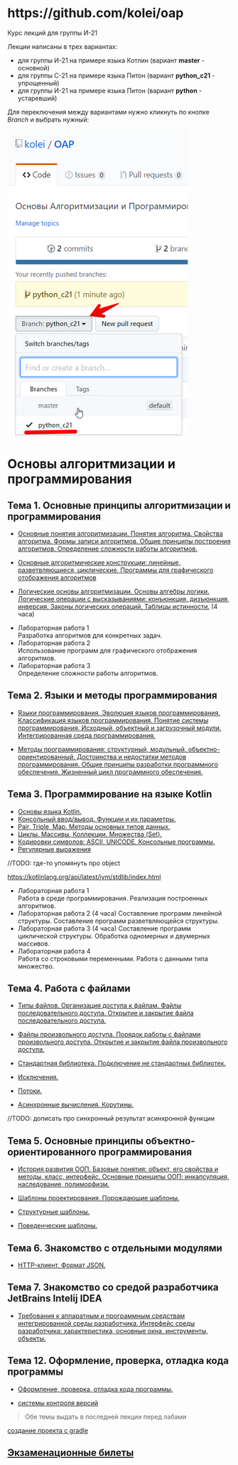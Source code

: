 <h1>https://github.com/kolei/oap</h1>

Курс лекций для группы И-21

Лекции написаны в трех вариантах:
* для группы И-21 на примере языка Котлин (вариант **master** - основной)
* для группы С-21 на примере языка Питон (вариант **python_c21** - упрощенный)
* для группы И-21 на примере языка Питон (вариант **python** - устаревший)

Для переключения между вариантами нужно кликнуть по кнопке *Branch* и выбрать нужный:

![](/img/readme_c21.png)

# Основы алгоритмизации и программирования

## Тема 1. Основные принципы алгоритмизации и программирования  
+ [Основные понятия алгоритмизации. Понятие алгоритма. Свойства алгоритма. Формы записи алгоритмов. Общие принципы построения алгоритмов. Определение сложности работы алгоритмов.](/articles/t1l1.md)
   
+ [Основные алгоритмические конструкции: линейные, разветвляющиеся, циклические. Программы для графического отображения алгоритмов](/articles/t1l2.md)

+ [Логические основы алгоритмизации. Основы алгебры логики. Логические операции с высказываниями: конъюнкция, дизъюнкция, инверсия. Законы логических операций. Таблицы истинности.](/articles/t1l3.md) (4 часа)

- Лабораторная работа 1  
Разработка алгоритмов для конкретных задач.
- Лабораторная работа 2  
Использование программ для графического отображения алгоритмов.
- Лабораторная работа 3  
Определение сложности работы алгоритмов.

## Тема 2. Языки и методы программирования
+ [Языки программирования. Эволюция языков программирования. Классификация языков программирования. Понятие системы программирования. Исходный, объектный и загрузочный модули. Интегрированная среда программирования.](/articles/t2l1.md)

+ [Методы программирования: структурный, модульный, объектно-ориентированный. Достоинства и недостатки методов программирования. Общие принципы разработки программного обеспечения. Жизненный цикл программного обеспечения.](/articles/t2l2.md)


## Тема 3. Программирование на языке Kotlin
+ [Основы языка Kotlin.](/articles/t3l1.md)
+ [Консольный ввод/вывод. Функции и их параметры.](/articles/t3l2.md)
+ [Pair, Triple, Map. Методы основных типов данных.](/articles/t3l3.md)
+ [Циклы. Массивы. Коллекции. Множества (Set).](/articles/t3l4.md)
+ [Кодировки символов: ASCII, UNICODE. Консольные программы.](/articles/t3l5.md)
+ [Регулярные выражения](/articles/t3l6.md)

//TODO: где-то упомянуть про object

https://kotlinlang.org/api/latest/jvm/stdlib/index.html

- Лабораторная работа 1  
Работа в среде программирования. Реализация построенных алгоритмов.
- Лабораторная работа 2 (4 часа) 
Составление программ линейной структуры. Составление программ разветвляющейся структуры.
- Лабораторная работа 3 (4 часа) 
Составление программ циклической структуры. Обработка одномерных и двумерных массивов.
- Лабораторная работа 4  
Работа со строковыми переменными. Работа с данными типа множество.

## Тема 4. Работа с файлами
+ [Типы файлов. Организация доступа к файлам. Файлы последовательного доступа. Открытие и закрытие файла последовательного доступа.](/articles/t4l1.md)

+ [Файлы произвольного доступа. Порядок работы с файлами произвольного доступа. Открытие и закрытие файла произвольного доступа.](/articles/t4l2.md)

+ [Стандартная библиотека. Подключение не стандартных библиотек.](/articles/t4l3.md)

+ [Исключения.](/articles/t4l5.md)

+ [Потоки.](/articles/t4l4.md)

+ [Асинхронные вычисления. Корутины.](/articles/t4l4_2.md)

//TODO: дописать про синхронный результат асинхронной функции

## Тема 5. Основные принципы объектно-ориентированного программирования
+ [История развития ООП. Базовые понятия: объект, его свойства и методы, класс, интерфейс. Основные принципы ООП: инкапсуляция, наследование, полиморфизм.](/articles/t6l1_2.md)

+ [Шаблоны проектирования. Порождающие шаблоны.](/articles/oop_templates_p1.md)

- [Структурные шаблоны.](/articles/oop_templates_p2.md)

- [Поведенческие шаблоны.](/articles/oop_templates_p3.md)

## Тема 6. Знакомство с отдельными модулями
- [HTTP-клиент, Формат JSON.](/articles/t10l1.md)

## Тема 7. Знакомство со средой разработчика JetBrains Intelij IDEA
- [Требования к аппаратным и программным средствам интегрированной среды разработчика. Интерфейс среды разработчика: характеристика, основные окна, инструменты, объекты.](/articles/t7l1.md)


## Тема 12. Оформление, проверка, отладка кода программы
- [Оформление, проверка, отладка кода программы.](/articles/t12l1.md)
 
- [системы контроля версий](/articles/skv.md)

> Обе темы выдать в последней лекции перед лабами

[создание проекта с gradle](https://kotlinlang.org/docs/tutorials/coroutines/coroutines-basic-jvm.html)

## [Экзаменационные билеты](/articles/tickets.md)